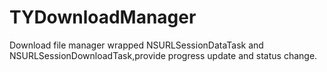 # TYDownloadManager
Download file manager wrapped NSURLSessionDataTask and NSURLSessionDownloadTask,provide progress update and status change.




